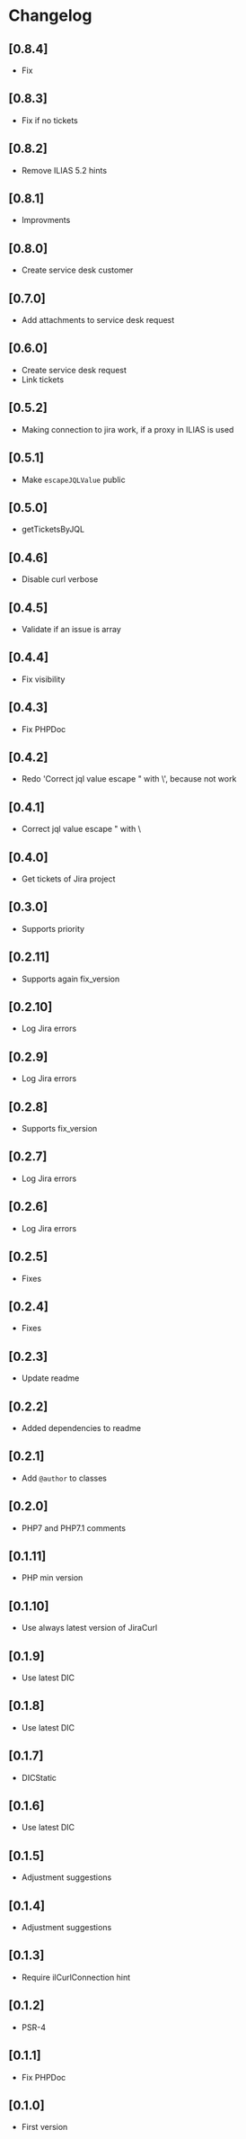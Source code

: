 # Changelog

## [0.8.4]
- Fix

## [0.8.3]
- Fix if no tickets

## [0.8.2]
- Remove ILIAS 5.2 hints

## [0.8.1]
- Improvments

## [0.8.0]
- Create service desk customer

## [0.7.0]
- Add attachments to service desk request

## [0.6.0]
- Create service desk request
- Link tickets

## [0.5.2]
- Making connection to jira work, if a proxy in ILIAS is used

## [0.5.1]
- Make `escapeJQLValue` public

## [0.5.0]
- getTicketsByJQL

## [0.4.6]
- Disable curl verbose

## [0.4.5]
- Validate if an issue is array

## [0.4.4]
- Fix visibility

## [0.4.3]
- Fix PHPDoc

## [0.4.2]
- Redo 'Correct jql value escape " with \\', because not work

## [0.4.1]
- Correct jql value escape " with \\

## [0.4.0]
- Get tickets of Jira project

## [0.3.0]
- Supports priority

## [0.2.11]
- Supports again fix_version

## [0.2.10]
- Log Jira errors

## [0.2.9]
- Log Jira errors

## [0.2.8]
- Supports fix_version

## [0.2.7]
- Log Jira errors

## [0.2.6]
- Log Jira errors

## [0.2.5]
- Fixes

## [0.2.4]
- Fixes

## [0.2.3]
- Update readme

## [0.2.2]
- Added dependencies to readme

## [0.2.1]
- Add `@author` to classes

## [0.2.0]
- PHP7 and PHP7.1 comments

## [0.1.11]
- PHP min version

## [0.1.10]
- Use always latest version of JiraCurl

## [0.1.9]
- Use latest DIC

## [0.1.8]
- Use latest DIC

## [0.1.7]
- DICStatic

## [0.1.6]
- Use latest DIC

## [0.1.5]
- Adjustment suggestions

## [0.1.4]
- Adjustment suggestions

## [0.1.3]
- Require ilCurlConnection hint

## [0.1.2]
- PSR-4

## [0.1.1]
- Fix PHPDoc

## [0.1.0]
- First version
